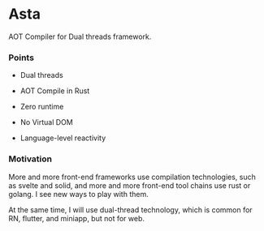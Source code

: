# Asta

AOT Compiler for Dual threads framework.

### Points

- Dual threads

- AOT Compile in Rust

- Zero runtime

- No Virtual DOM

- Language-level reactivity

### Motivation

More and more front-end frameworks use compilation technologies, such as svelte and solid, and more and more front-end tool chains use rust or golang. I see new ways to play with them.

At the same time, I will use dual-thread technology, which is common for RN, flutter, and miniapp, but not for web.

